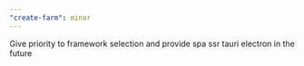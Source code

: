 ```yaml
---
"create-farm": minor
---
```


Give priority to framework selection and provide spa ssr tauri electron in the future
